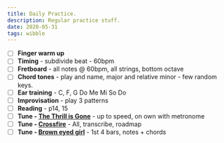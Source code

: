 ```yaml
---
title: Daily Practice.
description: Regular practice stuff.
date: 2020-05-31
tags: wibble
---
```


- [ ] **Finger warm up**
- [ ] **Timing** - subdivide beat - 60bpm
- [ ] **Fretboard** - all notes @ 60bpm, all strings, bottom octave
- [ ] **Chord tones** - play and name, major and relative minor - few random keys.
- [ ] **Ear training** - C, F, G Do Me Mi So Do
- [ ] **Improvisation** - play 3 patterns
- [ ] **Reading** - p14, 15
- [ ] **Tune - [The Thrill is Gone](/tunes/the-thrill-is-gone)** - up to speed, on own with metronome
- [ ] **Tune - [Crossfire](/tunes/crossfire)** - All, transcribe, roadmap
- [ ] **Tune - [Brown eyed girl](/tunes/brown-eyed-girl/)** - 1st 4 bars, notes + chords
